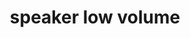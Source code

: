 ---
layout: smileys&emotion
title: speaker low volume
emoji: speaker_low_volume
permalink: 🔈.html
image: assets/img/3moji/speaker_low_volume.png
---
